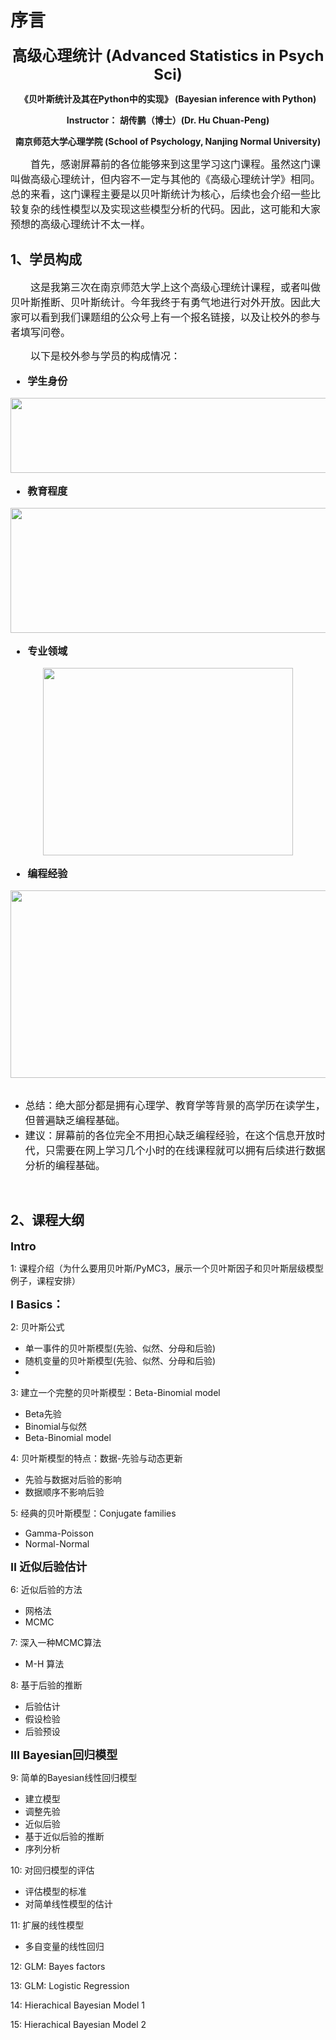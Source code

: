 # 序言
<center>

<font size=5>**高级心理统计 (Advanced Statistics in Psych Sci)**</font>

**《贝叶斯统计及其在Python中的实现》 (Bayesian inference with Python)**

**Instructor： 胡传鹏（博士）(Dr. Hu Chuan-Peng)**

**南京师范大学心理学院 (School of Psychology, Nanjing Normal University)**
</center>



<font size=3>&emsp;&emsp;首先，感谢屏幕前的各位能够来到这里学习这门课程。虽然这门课叫做高级心理统计，但内容不一定与其他的《高级心理统计学》相同。总的来看，这门课程主要是以贝叶斯统计为核心，后续也会介绍一些比较复杂的线性模型以及实现这些模型分析的代码。因此，这可能和大家预想的高级心理统计不太一样。</font>


## 1、学员构成

<font size=3>&emsp;&emsp;这是我第三次在南京师范大学上这个高级心理统计课程，或者叫做贝叶斯推断、贝叶斯统计。今年我终于有勇气地进行对外开放。因此大家可以看到我们课题组的公众号上有一个报名链接，以及让校外的参与者填写问卷。</font>

<font size=3>&emsp;&emsp;以下是校外参与学员的构成情况：</font>
<font size=3>

- **学生身份**
<center><img width = '800' height ='120' src="image-2.png"></center>

- **教育程度**
<center><img width = '800' height ='200' src="image-3.png"></center>

- **专业领域**
<center><img width = '400' height ='300' src="image-4.png"></center>

- **编程经验**
<center><img width = '600' height ='300' src="image-5.png"></center>
</font>
<br>

- <font size=3> 总结：绝大部分都是拥有心理学、教育学等背景的高学历在读学生，但普遍缺乏编程基础。
- 建议：屏幕前的各位完全不用担心缺乏编程经验，在这个信息开放时代，只需要在网上学习几个小时的在线课程就可以拥有后续进行数据分析的编程基础。</font>
<br>

## 2、课程大纲

<font size=4>**Intro**</font>

1: 课程介绍（为什么要用贝叶斯/PyMC3，展示一个贝叶斯因子和贝叶斯层级模型例子，课程安排）

<font size=4>**I Basics：**</font>

2: 贝叶斯公式
- 单一事件的贝叶斯模型(先验、似然、分母和后验)
- 随机变量的贝叶斯模型(先验、似然、分母和后验)
- 
3: 建立一个完整的贝叶斯模型：Beta-Binomial model

- Beta先验
- Binomial与似然
- Beta-Binomial model

4: 贝叶斯模型的特点：数据-先验与动态更新

- 先验与数据对后验的影响
- 数据顺序不影响后验

5: 经典的贝叶斯模型：Conjugate families

- Gamma-Poisson
- Normal-Normal
  
<font size=4>**II 近似后验估计**</font>

6: 近似后验的方法

- 网格法
- MCMC

7: 深入一种MCMC算法

- M-H 算法

8: 基于后验的推断

- 后验估计
- 假设检验
- 后验预设

<font size=4>**III Bayesian回归模型**</font>

9: 简单的Bayesian线性回归模型

- 建立模型
- 调整先验
- 近似后验
- 基于近似后验的推断
- 序列分析

10: 对回归模型的评估

- 评估模型的标准
- 对简单线性模型的估计

11: 扩展的线性模型

- 多自变量的线性回归

12: GLM: Bayes factors

13: GLM: Logistic Regression

14: Hierachical Bayesian Model 1

15: Hierachical Bayesian Model 2

